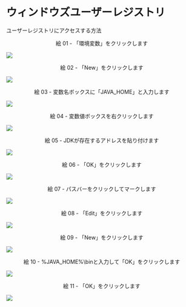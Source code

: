 # ウィンドウズユーザーレジストリ

ユーザーレジストリにアクセスする方法

<div align="center">
絵 01 - 「環境変数」をクリックします
</div>

![](Imagens/Windows-Java-Home-Usuario-Modo2-Img01.png)

<div align="center">
絵 02 - 「New」をクリックします
</div>

![](Imagens/Windows-Java-Home-Usuario-Modo2-Img02.png)

<div align="center">
絵 03 - 変数名ボックスに「JAVA_HOME」と入力します
</div>

![](Imagens/Windows-Java-Home-Usuario-Modo2-Img03.png)

<div align="center">
絵 04 - 変数値ボックスを右クリックします
</div>

![](Imagens/Windows-Java-Home-Usuario-Modo2-Img04.png)

<div align="center">
絵 05 - JDKが存在するアドレスを貼り付けます
</div>

![](Imagens/Windows-Java-Home-Usuario-Modo2-Img05.png)

<div align="center">
絵 06 - 「OK」をクリックします
</div>

![](Imagens/Windows-Java-Home-Usuario-Modo2-Img06.png)

<div align="center">
絵 07 - パスバーをクリックしてマークします
</div>

![](Imagens/Windows-Java-Home-Usuario-Modo2-Img07.png)

<div align="center">
絵 08 - 「Edit」をクリックします
</div>

![](Imagens/Windows-Java-Home-Usuario-Modo2-Img08.png)

<div align="center">
絵 09 - 「New」をクリックします
</div>

![](Imagens/Windows-Java-Home-Usuario-Modo2-Img09.png)


<div align="center">
絵 10 - %JAVA_HOME%\binと入力して「OK」をクリックします
</div>

![](Imagens/Windows-Java-Home-Usuario-Modo2-Img10.png)

<div align="center">
絵 11 - 「OK」をクリックします
</div>

![](Imagens/Windows-Java-Home-Usuario-Modo2-Img11.png)